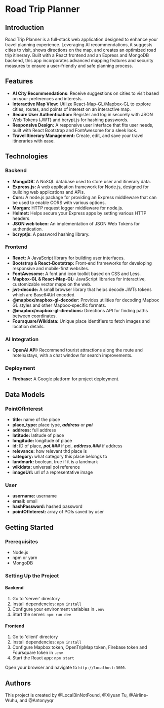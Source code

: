# Road Trip Planner

## Introduction
Road Trip Planner is a full-stack web application designed to enhance your travel planning experience. Leveraging AI recommendations, it suggests cities to visit, shows directions on the map, and creates an optimized road trip itinerary. Built with a React frontend and an Express and MongoDB backend, this app incorporates advanced mapping features and security measures to ensure a user-friendly and safe planning process.

## Features
- **AI City Recommendations:** Receive suggestions on cities to visit based on your preferences and interests.
- **Interactive Map View:** Utilize React-Map-GL/Mapbox-GL to explore cities, routes, and points of interest on an interactive map.
- **Secure User Authentication:** Register and log in securely with JSON Web Tokens (JWT) and bcrypt.js for hashing passwords.
- **Responsive Design:** A responsive user interface that fits user needs, built with React Bootstrap and FontAwesome for a sleek look.
- **Travel Itinerary Management:** Create, edit, and save your travel itineraries with ease.

## Technologies
### Backend
- **MongoDB:** A NoSQL database used to store user and itinerary data.
- **Express.js:** A web application framework for Node.js, designed for building web applications and APIs.
- **Cors:** A node.js package for providing an Express middleware that can be used to enable CORS with various options.
- **Morgan:** HTTP request logger middleware for node.js.
- **Helmet:** Helps secure your Express apps by setting various HTTP headers.
- **JSON web token:** An implementation of JSON Web Tokens for authentication.
- **bcryptjs:** A password hashing library.

### Frontend
- **React:** A JavaScript library for building user interfaces.
- **Bootstrap & React-Bootstrap:** Front-end frameworks for developing responsive and mobile-first websites.
- **FontAwesome:** A font and icon toolkit based on CSS and Less.
- **Mapbox-GL & React-Map-GL:** JavaScript libraries for interactive, customizable vector maps on the web.
- **jwt-decode:** A small browser library that helps decode JWTs tokens which are Base64Url encoded.
- **@mapbox/mapbox-gl-decoder:** Provides utilities for decoding Mapbox GL styles and other Mapbox-specific formats.
- **@mapbox/mapbox-gl-directions:** Directions API for finding paths between coordinates.
- **Foursquare/Wikidata:** Unique place identifiers to fetch images and location details.

### AI Integration
- **OpenAI API:** Recommend tourist attractions along the route and hotels/stays, with a chat window for search improvements.

### Deployment
- **Firebase:** A Google platform for project deployment.

## Data Models
### PointOfInterest
- **title:** name of the place
- **place_type:** place type, ***address*** or ***poi***
- **address:** full address
- **latitude:** latitude of place
- **longitude:** longitude of place
- **id:** ID of place, ***poi.###*** if poi, ***address.###*** if address
- **relevance:** how relevant thd place is
- **category:** what category this place belongs to
- **landmark:** boolean, true if it is a landmark
- **wikidata:** universal poi reference
- **imageUrl:** url of a representative image

### User
- **username:** username
- **email:** email
- **hashPassword:** hashed password
- **pointOfInterest:** array of POIs saved by user


## Getting Started
### Prerequisites
- Node.js
- npm or yarn
- MongoDB

### Setting Up the Project

#### Backend
1. Go to 'server' directory
2. Install dependencies: `npm install`
3. Configure your environment variables in `.env`
4. Start the server: `npm run dev`

#### Frontend
1. Go to 'client' directory
2. Install dependencies: `npm install`
3. Configure Mapbox token, OpenTripMap token, Firebase token and Foursquare token in `.env`
4. Start the React app: `npm start`

Open your browser and navigate to `http://localhost:3000`.

## Authors
This project is created by @LocalBinNotFound, @Xiyuan Tu, @Airline-Wuhu, and @Antonyyqr

